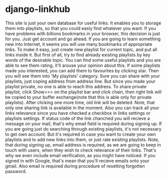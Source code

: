 # django-linkhub
  This site is just your own database for useful links. It enables you to storage them into playlists, so that you could easly find whatever you want. If you have problems with billions bookmarks in your browser, this decision is just for you. Just get account and go ahead. If you are going to learn something new into Internet, it seems you will use many bookmarks of appropriate links. To make it easy, just create new playlist for current topic, and put all links inside it. But first of all, try to find already existing playlists by key words of the desirable topic. You can find some useful playlists and you are able to see them rating, it'll arouse your opinion about this. If some playlists made you interested, you can add them to favourites by clicking star. Then you will see them into 'My playlists' category.
  Sure you can share with your playlists, just coping address from address line. But since you made your playlist private, no one is able to reach this address. To share private playlist, click Show>>> on the playlist bar and click chain, then right link will be copied to your buffer exchange(note that this is able only for private playlists). After clicking one more time, old link will be deleted. Note, that only one sharing link is available in the moment.
  Also you can track all your links relevance since you have checked a checkbox in links settings or playlists settings. If status code of the link chanched you will recieve a message on your mail, that's why email field is required during signing up.
  If you are going just do searching through existing playlists, it's not necessary to get own account. But it's required in case you want to create your own playlists and to add new links into them, or just rate existing playlists. Note, that during signing up, email address is required, as we are going to keep in touch with users, when they wish to check relevance of their links. That's why we even include email verification, as you might have noticed. If you signed in with Google, that's mean that you'll recieve emails onto your gmail. Also email is required during procedure of resetting forgotten password.
